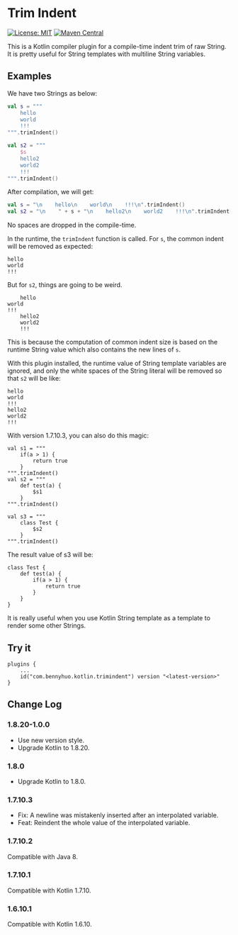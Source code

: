 # Trim Indent

[![License: MIT](https://img.shields.io/badge/License-MIT-yellow.svg)](LICENSE) [![Maven Central](https://maven-badges.herokuapp.com/maven-central/com.bennyhuo.kotlin/trimindent-gradle-plugin/badge.svg)](https://maven-badges.herokuapp.com/maven-central/com.bennyhuo.kotlin/trimindent-gradle-plugin)

This is a Kotlin compiler plugin for a compile-time indent trim of raw String. It is pretty useful for String templates with multiline String variables.

## Examples

We have two Strings as below:

```kotlin
val s = """
    hello
    world
    !!!
""".trimIndent()

val s2 = """
    $s
    hello2
    world2
    !!!
""".trimIndent()
```

After compilation, we will get:

```kotlin
val s = "\n    hello\n    world\n    !!!\n".trimIndent()
val s2 = "\n    " + s + "\n    hello2\n    world2    !!!\n".trimIndent()
```

No spaces are dropped in the compile-time.

In the runtime, the `trimIndent` function is called. For `s`, the common indent will be removed as expected:

```
hello
world
!!!
```

But for `s2`, things are going to be weird.

```
    hello
world
!!!
    hello2
    world2
    !!!
```

This is because the computation of common indent size is based on the runtime String value which also contains the new lines of `s`.

With this plugin installed, the runtime value of String template variables are ignored, and only the white spaces of the String literal will be removed so that `s2` will be like:

```
hello
world
!!!
hello2
world2
!!!
```

With version 1.7.10.3, you can also do this magic:

```
val s1 = """
    if(a > 1) {
        return true
    }
""".trimIndent()
val s2 = """
    def test(a) {
        $s1
    }
""".trimIndent()

val s3 = """
    class Test {
        $s2
    }
""".trimIndent()
```

The result value of s3 will be:

```
class Test {
    def test(a) {
        if(a > 1) {
            return true
        }
    }
}
```

It is really useful when you use Kotlin String template as a template to render some other Strings.

## Try it

```
plugins {
    ...
    id("com.bennyhuo.kotlin.trimindent") version "<latest-version>"
}
```

## Change Log

### 1.8.20-1.0.0

* Use new version style.
* Upgrade Kotlin to 1.8.20.

### 1.8.0

* Upgrade Kotlin to 1.8.0.

### 1.7.10.3

* Fix: A newline was mistakenly inserted after an interpolated variable.
* Feat: Reindent the whole value of the interpolated variable. 

### 1.7.10.2

Compatible with Java 8.

### 1.7.10.1

Compatible with Kotlin 1.7.10.

### 1.6.10.1

Compatible with Kotlin 1.6.10.
